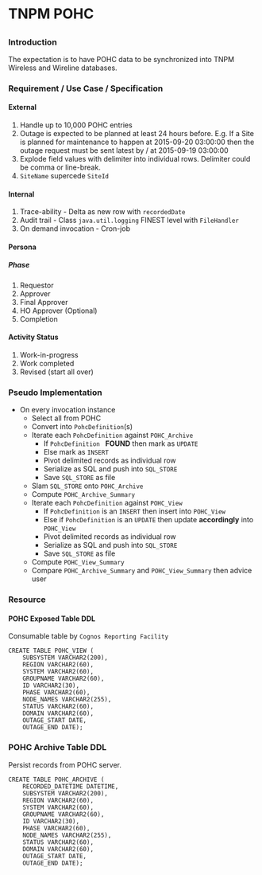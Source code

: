 # TNPM POHC

##

### Introduction

The expectation is to have POHC data to be synchronized into TNPM Wireless and Wireline databases.

### Requirement / Use Case / Specification

#### External

1. Handle up to 10,000 POHC entries
2. Outage is expected to be planned at least 24 hours before. E.g. If a Site is planned for maintenance to happen at 2015-09-20 03:00:00 then the outage request must be sent latest by / at 2015-09-19 03:00:00
3. Explode field values with delimiter into individual rows. Delimiter could be comma or line-break.
4. `SiteName` supercede `SiteId`

#### Internal

1. Trace-ability - Delta as new row with `recordedDate`
2. Audit trail - Class `java.util.logging` FINEST level with `FileHandler`
3. On demand invocation - Cron-job

#### Persona

##### Phase

1. Requestor
2. Approver
3. Final Approver
4. HO Approver (Optional)
5. Completion

#### Activity Status

1. Work-in-progress
2. Work completed
3. Revised (start all over)

### Pseudo Implementation

* On every invocation instance
  * Select all from POHC
  * Convert into `PohcDefinition`(s)
  * Iterate each `PohcDefinition` against `POHC_Archive`
      * If `PohcDefinition ` **FOUND** then mark as `UPDATE`
      * Else mark as `INSERT`
      * Pivot delimited records as individual row
      * Serialize as SQL and push into `SQL_STORE`
      * Save `SQL_STORE` as file
  * Slam `SQL_STORE` onto `POHC_Archive`
  * Compute `POHC_Archive_Summary`
  * Iterate each `PohcDefinition` against `POHC_View`
      * If `PohcDefinition` is an `INSERT` then insert into `POHC_View`
      * Else if `PohcDefinition` is an `UPDATE` then update **accordingly** into `POHC_View`
      * Pivot delimited records as individual row
      * Serialize as SQL and push into `SQL_STORE`
      * Save `SQL_STORE` as file
  * Compute `POHC_View_Summary`
  * Compare `POHC_Archive_Summary` and `POHC_View_Summary` then advice user 

### Resource

#### POHC Exposed Table DDL

Consumable table by `Cognos Reporting Facility`

```
CREATE TABLE POHC_VIEW (
	SUBSYSTEM VARCHAR2(200),
	REGION VARCHAR2(60),
	SYSTEM VARCHAR2(60),
	GROUPNAME VARCHAR2(60),
	ID VARCHAR2(30),
	PHASE VARCHAR2(60),
	NODE_NAMES VARCHAR2(255),
	STATUS VARCHAR2(60),
	DOMAIN VARCHAR2(60),
	OUTAGE_START DATE,
	OUTAGE_END DATE);
```

### POHC Archive Table DDL

Persist records from POHC server.

```
CREATE TABLE POHC_ARCHIVE (
	RECORDED_DATETIME DATETIME,
	SUBSYSTEM VARCHAR2(200),
	REGION VARCHAR2(60),
	SYSTEM VARCHAR2(60),
	GROUPNAME VARCHAR2(60),
	ID VARCHAR2(30),
	PHASE VARCHAR2(60),
	NODE_NAMES VARCHAR2(255),
	STATUS VARCHAR2(60),
	DOMAIN VARCHAR2(60),
	OUTAGE_START DATE,
	OUTAGE_END DATE);
```